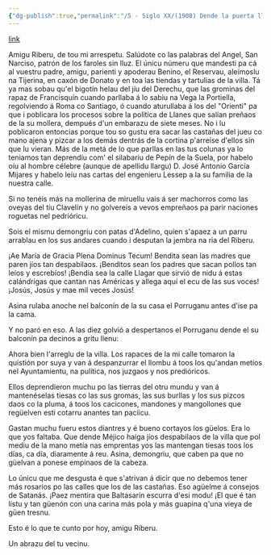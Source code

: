 ```yaml
---
{"dg-publish":true,"permalink":"/5 - Siglo XX/(1908) Dende la puerta llagar/","tags":["#Siglo_20","oriental","Llanes","Nelino","escrito","periódico","carta"]}
---
```


[link](https://books.google.es/books?id=FuLHqeXKvNcC&printsec=frontcover&hl=es#v=onepage&q&f=false)

Amigu Riberu, de tou mi arrespetu. Salúdote co las palabras del Angel, San Narciso, patrón de los faroles sin lluz.
El únicu númeru que mandesti pa cá al vuestru padre, amigu, parienti y apoderau Benino, el Reservau, aleímoslu na Tijerina, en caxón de Donato y en toa las tiendas y tartulias de la villa. Tá ya mas sobau qu'el bigotín helau del jíu del Derechu, que las grominas del rapaz de Francisquín cuando parllaba á lo sabiu na Vega la Portiella, regolviendo á Roma co Santiago, ó cuando aturullaba á los del "Orienti" pa que i poblicara los procesos sobre la política de Llanes que salían preñaos de la su mollera, dempués d'un embarazu de siete meses. No i lu poblicaron entoncias porque tou so gustu era sacar las castañas del jueu co mano ajena y pizcar a los demás dentrás de la cortina p'arreíse d'ellos sin que lu vieran.
Más de la metá de lo que parllas en las tus colunas ya lo teniamos tan deprendíu com' el silabariu de Pepín de la Suela, por habelo oíu al hombre célebre (aunque de apellidu llargu) D. José Antonio García Mijares y habelo leíu nas cartas del engenieru Lessep a la su familia de la nuestra calle.

Si no tenéis más na mollerina de miruellu vais á ser machorros como las oveyas del tíu Clavelín y no golvereis a vevos empreñaos pa parir naciones roguetas nel pedrióricu.

Sois el mismu demongriu con patas d'Adelino, quien s'apaez a un parru arrablau en los sus andares cuando i desputan la jembra na ria del Riberu.

¡Ae María de Gracia Plena Dominus Tecum! Bendita sean las madres que paren jíos tan despabilaos. ¡Benditos sean los padres que sacan pollos tan leíos y escrebíos! ¡Bendia sea la calle Llagar que sirvió de nidu á estas calándrigas que cantan nas Américas y allega aquí el ecu de las sus voces! ¡Josús, Josús y mae mil veces Josús!

Asina rulaba anoche nel balconín de la su casa el Porruganu antes d'ise pa la cama.

Y no paró en eso. A las diez golvió a despertanos el Porruganu dende el su balconín pa decinos a gritu llenu:

Ahora bien l'arreglu de la villa. Los rapaces de la mi calle tomaron la quistión por suya y van á despanzurrar el llombu á toos los qu'andan metíos nel Ayuntamientu, na pulítica, nos juzgaos y nos predióricos.

Ellos deprendieron muchu po las tierras del otru mundu y van á mantenéselas tiesas co las sus gromas, las sus burllas y los sus pizcos daos co la pluma, á toos los cacicones, mandones y mangollones que regüelven esti cotarru anantes tan pacíicu.

Gastan muchu fueru estos diantres y é bueno cortayos los güelos. Era lo que yos faltaba. Que dende Méjico haiga jíos despabilaos de la villa que pol mediu de la mano metía nas emprentas yos las mantengan tiesas toos los días, ca día, diaramente á reu. Asina, demongriu, que caben pa que no güelvan a ponese empinaos de la cabeza.

Lo únicu que me desgusta é que s'atrivan á dicir que no debemos tener más rosarios po las calles que los de las castañas. Eso agüelme á consejos de Satanás. ¡Paez mentira que Baltasarín escurra d'esi modu! ¡El que é tan listu y tan güenón con una carina más pola y más guapina q'una vieya de güen tresnu.

Esto é lo que te cunto por hoy, amigu Riberu.

Un abrazu del tu vecinu.